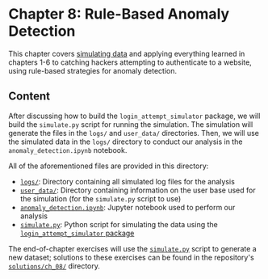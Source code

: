 # Chapter 8: Rule-Based Anomaly Detection

This chapter covers [simulating data](https://github.com/fenago/login-attempt-simulator) and applying everything learned in chapters 1-6 to catching hackers attempting to authenticate to a website, using rule-based strategies for anomaly detection.

## Content

After discussing how to build the `login_attempt_simulator` package, we will build the `simulate.py` script for running the simulation. The simulation will generate the files in the `logs/` and `user_data/` directories. Then, we will use the simulated data in the `logs/` directory to conduct our analysis in the `anomaly_detection.ipynb` notebook.

All of the aforementioned files are provided in this directory:

- [`logs/`](./logs): Directory containing all simulated log files for the analysis
- [`user_data/`](./user_data): Directory containing information on the user base used for the simulation (for the `simulate.py` script to use)
- [`anomaly_detection.ipynb`](./anomaly_detection.ipynb): Jupyter notebook used to perform our analysis
- [`simulate.py`](./simulate.py): Python script for simulating the data using the [`login_attempt_simulator` package](https://github.com/fenago/login-attempt-simulator)

The end-of-chapter exercises will use the [`simulate.py`](./simulate.py) script to generate a new dataset; solutions to these exercises can be found in the repository's [`solutions/ch_08/`](../solutions/ch_08) directory.

